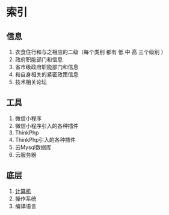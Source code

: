# 索引

## 信息

1. 衣食住行和与之相应的二级（每个类别 都有 低 中 高 三个级别 ）  
2. 政府职能部门和信息
3. 省市级政府职能部门和信息
4. 和自身相关的紧密政策信息
5. 技术相关论坛

## 工具

1. 微信小程序
2. 微信小程序引入的各种插件
3. ThinkPhp
4. ThinkPhp引入的各种插件
5. 云Mysql数据库
6. 云服务器

## 底层

1. [计算机](./base/computerinfo.md)
2. 操作系统
3. 编译语言

## 

